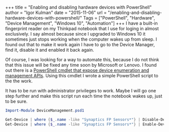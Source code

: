 +++
title = "Enabling and disabling hardware devices with PowerShell"
author = "Igor Kulman"
date = "2015-11-06"
url = "/enabling-and-disabling-hardware-devices-with-powershell/"
Tags = ["PowerShell", "Hardware", "Device Management", "Windows 10", "Automation"]
+++
I have a built-in fingerprint reader on my Thinkpad notebook that I use for loging in almost exclusively. I say almost because since I upgraded to Windows 10 it sometimes just stops working when the computer wakes up from sleep. I found out that to make it work again I have to go to the Device Manager, find it, disable it and enabled it back again.

Of course, I was looking for a way to automate this, because I do not think that this issue will be fixed any time soon by Microsoft or Lenovo. I found out there is a [PowerShell cmdlet that expose device enumeration and management APIs](https://gallery.technet.microsoft.com/Device-Management-7fad2388). Using this cmdlet I wrote a simple PowerShell script to the the work.

<!--more-->

It has to be run with administrator privileges to work. Maybe I will go one step further and make this script run each time the notebook wakes up, just to be sure.

```powershell
Import-Module DeviceManagement.psd1

Get-Device | where {$_.name -like "Synaptics FP Sensors*"} | Disable-Device
Get-Device | where {$_.name -like "Synaptics FP Sensors*"} | Enable-Device
```
